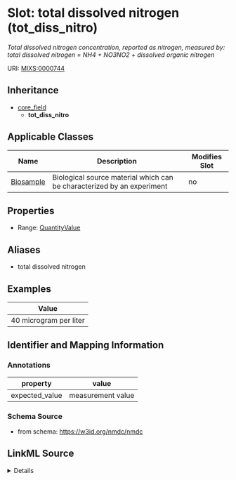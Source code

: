 # Slot: total dissolved nitrogen (tot_diss_nitro)


_Total dissolved nitrogen concentration, reported as nitrogen, measured by: total dissolved nitrogen = NH4 + NO3NO2 + dissolved organic nitrogen_



URI: [MIXS:0000744](https://w3id.org/mixs/0000744)




## Inheritance

* [core_field](core_field.md)
    * **tot_diss_nitro**





## Applicable Classes

| Name | Description | Modifies Slot |
| --- | --- | --- |
[Biosample](Biosample.md) | Biological source material which can be characterized by an experiment |  no  |







## Properties

* Range: [QuantityValue](QuantityValue.md)



## Aliases


* total dissolved nitrogen




## Examples

| Value |
| --- |
| 40 microgram per liter |

## Identifier and Mapping Information





### Annotations

| property | value |
| --- | --- |
| expected_value | measurement value || preferred_unit | microgram per liter || occurrence | 1 |



### Schema Source


* from schema: https://w3id.org/nmdc/nmdc




## LinkML Source

<details>
```yaml
name: tot_diss_nitro
annotations:
  expected_value:
    tag: expected_value
    value: measurement value
  preferred_unit:
    tag: preferred_unit
    value: microgram per liter
  occurrence:
    tag: occurrence
    value: '1'
description: 'Total dissolved nitrogen concentration, reported as nitrogen, measured
  by: total dissolved nitrogen = NH4 + NO3NO2 + dissolved organic nitrogen'
title: total dissolved nitrogen
examples:
- value: 40 microgram per liter
from_schema: https://w3id.org/nmdc/nmdc
aliases:
- total dissolved nitrogen
rank: 1000
is_a: core field
slot_uri: MIXS:0000744
multivalued: false
alias: tot_diss_nitro
domain_of:
- Biosample
range: QuantityValue

```
</details>